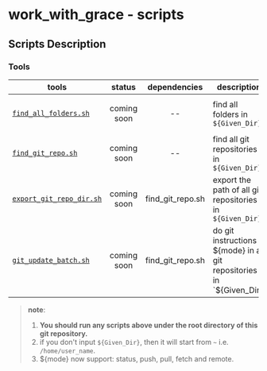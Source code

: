 # work_with_grace - scripts

## Scripts Description

### Tools

| tools | status | dependencies | description | usage |
| ----- | :----: | :----------: | ----------- | ----- |
| [`find_all_folders.sh`](tools/find_all_folders.sh) | coming soon | -- | find all folders in `${Given_Dir}` | run in terminal under the root directory of this git repository. `./scripts/tools/find_all_folders.sh ${Given_Dir}` |
| [`find_git_repo.sh`](tools/find_git_repo.sh)  | coming soon |  -- | find all git repositories in `${Given_Dir}` | run in terminal under the root directory of this git repository. `./scripts/tools/find_git_repo.sh ${Given_Dir}` |
| [`export_git_repo_dir.sh`](tools/export_git_repo_dir.sh) | coming soon | find_git_repo.sh | export the path of all git repositories in `${Given_Dir}` | run in terminal under the root directory of this git repository. `./scripts/tools/find_git_repo.sh ${Given_Dir}` |
| [`git_update_batch.sh`](tools/git_update_batch.sh) | coming soon | find_git_repo.sh | do git instructions ${mode} in all git repositories in `${Given_Dir}` | run in terminal under the root directory of this git repository. `./scripts/tools/find_git_repo.sh ${Given_Dir} ${mode}` |

> **note**: 
>
> 1. **You should run any scripts above under the root directory of this git repository.**
> 2. if you don't input `${Given_Dir}`, then it will start from `~` i.e. `/home/user_name`.
> 3. ${mode} now support: status, push, pull, fetch and remote.